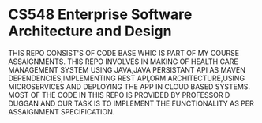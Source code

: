 # CS548 Enterprise Software Architecture and Design

THIS REPO CONSIST'S OF CODE BASE WHIC IS PART OF MY COURSE ASSAIGNMENTS.
THIS REPO INVOLVES IN MAKING OF HEALTH CARE MANAGEMENT SYSTEM USING JAVA,JAVA PERSISTANT API AS MAVEN DEPENDENCIES,IMPLEMENTING REST API,ORM ARCHITECTURE,USING MICROSERVICES AND DEPLOYING THE APP IN CLOUD BASED SYSTEMS.
MOST OF THE CODE  IN THIS REPO IS PROVIDED BY PROFESSOR D DUGGAN AND OUR TASK IS TO IMPLEMENT THE FUNCTIONALITY AS PER ASSAIGNMENT SPECIFICATION.
